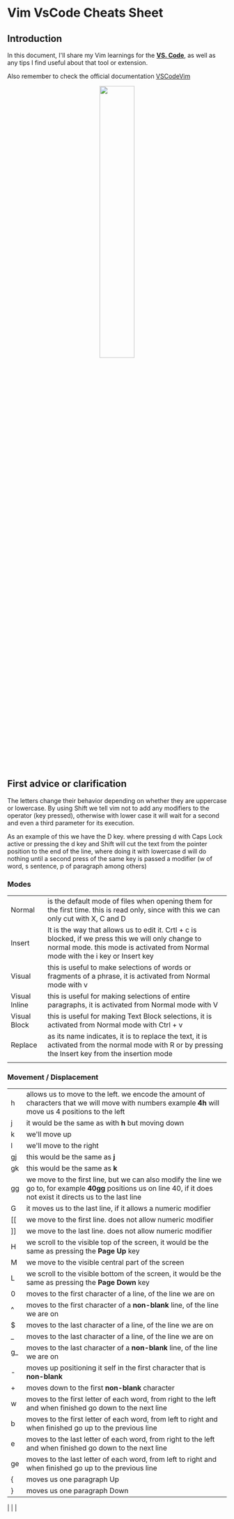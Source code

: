 # Vim VsCode Cheats Sheet

## Introduction

In this document, I'll share my Vim learnings for the **[VS. Code](https://code.visualstudio.com)**, as well as any tips I find useful about that tool or extension.

Also remember to check the official documentation [VSCodeVim](https://github.com/VSCodeVim/Vim)

<p align="center" width="100%">
    <img width="40%" src="https://raw.githubusercontent.com/VSCodeVim/Vim/master/images/icon.png"> 
</p>


## First advice or clarification

The letters change their behavior depending on whether they are uppercase or lowercase. By using Shift we tell vim not to add any modifiers to the operator (key pressed), otherwise with lower case it will wait for a second and even a third parameter for its execution.

As an example of this we have the D key. where pressing d with Caps Lock active or pressing the d key and Shift will cut the text from the pointer position to the end of the line, where doing it with lowercase d will do nothing until a second press of the same key is passed a modifier (w of word, s sentence, p of paragraph among others)
### Modes

|              |                                                                                             |
|--------------|-----------------------------------------------------------------------------------------------------------------------------------------------------------|
|Normal        |is the default mode of files when opening them for the first time. this is read only, since with this we can only cut with X, C and D |
|Insert        |It is the way that allows us to edit it. Crtl + c is blocked, if we press this we will only change to normal mode. this mode is activated from Normal mode with the i key or Insert key  |
|Visual		     |this is useful to make selections of words or fragments of a phrase, it is activated from Normal mode with v|
|Visual Inline |this is useful for making selections of entire paragraphs, it is activated from Normal mode with V|
|Visual Block  |this is useful for making Text Block selections, it is activated from Normal mode with Ctrl + v|
|Replace			 |as its name indicates, it is to replace the text, it is activated from the normal mode with R or by pressing the Insert key from the insertion mode|
|              |                                                                                             |                                                                                                                                
### Movement / Displacement

|         |     |
|---------|-----|
| h       |allows us to move to the left. we encode the amount of characters that we will move with numbers example **4h** will move us 4 positions to the left |
| j 			|it would be the same as with **h** but moving down |
| k 			|we'll move up |
| l 			|we'll move to the right|
| gj      |this would be the same as **j** |
| gk			|this would be the same as **k** |
| gg      |we move to the first line, but we can also modify the line we go to, for example **40gg** positions us on line 40, if it does not exist it directs us to the last line|
| G       |it moves us to the last line, if it allows a numeric modifier|
| [[      |we move to the first line. does not allow numeric modifier|
| ]]      |we move to the  last line. does not allow numeric modifier|
| H       |we scroll to the visible top of the screen, it would be the same as pressing the **Page Up** key|
| M       |we move to the visible central part of the screen|
| L       |we scroll to the visible bottom of the screen, it would be the same as pressing the **Page Down** key|
| 0       |moves to the first character of a line, of the line we are on|
| ^       |moves to the first character of a **non-blank** line, of the line we are on
| $       |moves to the last character of a line, of the line we are on|
| _       |moves to the last character of a line, of the line we are on|
| g_      |moves to the last character of a **non-blank** line, of the line we are on|
| -       |moves up positioning it self in the first character that is **non-blank**|
| +       |moves down to the first **non-blank** character
| w       |moves to the first letter of each word, from right to the left and when finished go down to the next line|
| b       |moves to the first letter of each word, from left to right and when finished go up to the previous line  |
| e       |moves to the last letter of each word, from right to the left and when finished go down to the next line |
| ge      |moves to the last letter of each word, from left to right and when finished go up to the previous line   |
| {       |moves us one paragraph Up   |
| }	      |moves us one paragraph Down |


|         | |

